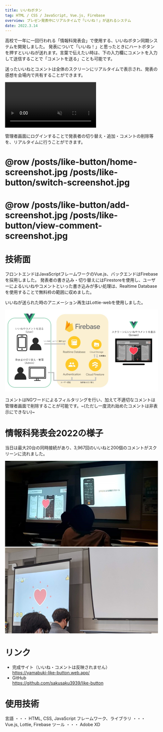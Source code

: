 ```yaml
---
title: いいねボタン
tag: HTML / CSS / JavaScript, Vue.js, Firebase
overview: プレゼン発表中にリアルタイムで「いいね！」が送れるシステム
date: 2022.3.14
---
```


高校で一年に一回行われる「情報科発表会」で使用する、いいねボタン同期システムを開発しました。
発表について「いいね！」と思ったときにハートボタンを押すといいねが送れます。言葉で伝えたい時は、下の入力欄にコメントを入力して送信することで「コメントを送る」ことも可能です。

送ったいいねとコメントは全体のスクリーンにリアルタイムで表示され、発表の感想を会場内で共有することができます。

<video src="/posts/like-button/demo-video.mp4" controls autoplay muted></video>

管理者画面にログインすることで発表者の切り替え・追加・コメントの削除等を、リアルタイムに行うことができます。

# @row /posts/like-button/home-screenshot.jpg /posts/like-button/switch-screenshot.jpg
# @row /posts/like-button/add-screenshot.jpg /posts/like-button/view-comment-screenshot.jpg


# 技術面
フロントエンドはJavaScriptフレームワークのVue.js、バックエンドはFirebaseを採用しました。 
発表者の書き込み・切り替えにはFirestoreを使用し、ユーザーによるいいねやコメントといった書き込みが多い処理は、Realtime Databaseを使用することで無料枠の範囲に収めました。

いいねが送られた時のアニメーション再生はLottie-webを使用しました。

![](/public/posts/like-button/architecture.jpg)

コメントはNGワードによるフィルタリングを行い、加えて不適切なコメントは管理者画面で削除することが可能です。~(ただし一度流れ始めたコメントは非表示にできない)~


# 情報科発表会2022の様子
当日は最大20台の同時接続があり、3,967回のいいねと200個のコメントがスクリーンに流れました。

![](/public/posts/like-button/thumbnail.jpg)
![](/public/posts/like-button/comment-photo.jpg)


# リンク
- 完成サイト（いいね・コメントは反映されません）  
  https://yamabuki-like-button.web.app/
- GitHub  
  https://github.com/sakusaku3939/like-button


# 使用技術
言語 ・・・ HTML, CSS, JavaScript
フレームワーク、ライブラリ ・・・ Vue.js, Lottie, Firebase
ツール ・・・ Adobe XD